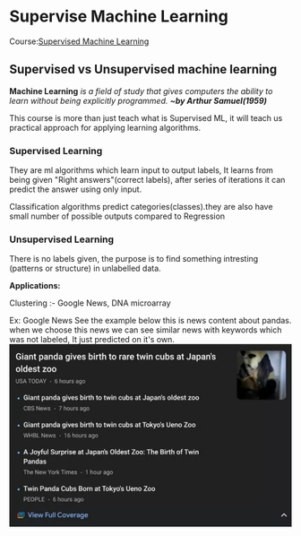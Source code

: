 # Supervise Machine Learning 

Course:[Supervised Machine Learning](https://www.coursera.org/learn/machine-learning)

## Supervised vs Unsupervised machine learning

   **Machine Learning** *is a field of study that gives computers the ability to learn without being explicitly programmed.* 
                                        ***~by Arthur Samuel(1959)***


This course is more than just teach what is Supervised ML, it will teach us practical approach for applying learning algorithms.

### Supervised Learning
    
They are ml algorithms which learn input to output labels, It learns from being given "Right answers"(correct labels), after series of iterations it can predict the answer using only input.
     
Classification algorithms predict categories(classes).they are also have small number of possible outputs compared to Regression

### Unsupervised Learning

There is no labels given, the purpose is to find something intresting (patterns or structure) in unlabelled data.

**Applications:**

Clustering :- Google News, DNA microarray

Ex: Google News 
See the example below this is news content about pandas.
when we choose this news we can see similar news with keywords which was not labeled, It just predicted on it's own.
![Google News](other/images/SupervisedML(1).png)